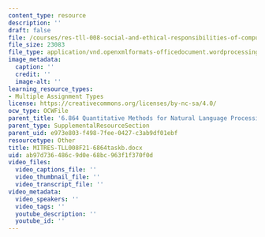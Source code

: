 ```yaml
---
content_type: resource
description: ''
draft: false
file: /courses/res-tll-008-social-and-ethical-responsibilities-of-computing-serc/ab97d736486c9d0e68bc963f1f370f0d_MITRES-TLL008F21-6864taskb.docx
file_size: 23083
file_type: application/vnd.openxmlformats-officedocument.wordprocessingml.document
image_metadata:
  caption: ''
  credit: ''
  image-alt: ''
learning_resource_types:
- Multiple Assignment Types
license: https://creativecommons.org/licenses/by-nc-sa/4.0/
ocw_type: OCWFile
parent_title: '6.864 Quantitative Methods for Natural Language Processing '
parent_type: SupplementalResourceSection
parent_uid: e973e803-f498-7fee-0427-c3ab9df01ebf
resourcetype: Other
title: MITRES-TLL008F21-6864taskb.docx
uid: ab97d736-486c-9d0e-68bc-963f1f370f0d
video_files:
  video_captions_file: ''
  video_thumbnail_file: ''
  video_transcript_file: ''
video_metadata:
  video_speakers: ''
  video_tags: ''
  youtube_description: ''
  youtube_id: ''
---
```


